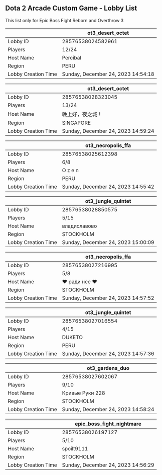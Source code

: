 ## Dota 2 Arcade Custom Game - Lobby List

This list only for Epic Boss Fight Reborn and Overthrow 3

|  | ot3_desert_octet |
| ------ | ------ |
| Lobby ID | 28576538024582961 |
| Players | 12/24 |
| Host Name | Percibal |
| Region | PERU |
| Lobby Creation Time | Sunday, December 24, 2023 14:54:18 |


|  | ot3_desert_octet |
| ------ | ------ |
| Lobby ID | 28576538028323045 |
| Players | 13/24 |
| Host Name | 晚上好，夜之城！ |
| Region | SINGAPORE |
| Lobby Creation Time | Sunday, December 24, 2023 14:59:24 |


|  | ot3_necropolis_ffa |
| ------ | ------ |
| Lobby ID | 28576538025612398 |
| Players | 6/8 |
| Host Name | O z e n |
| Region | PERU |
| Lobby Creation Time | Sunday, December 24, 2023 14:55:42 |


|  | ot3_jungle_quintet |
| ------ | ------ |
| Lobby ID | 28576538028850575 |
| Players | 5/15 |
| Host Name | владиславово |
| Region | STOCKHOLM |
| Lobby Creation Time | Sunday, December 24, 2023 15:00:09 |


|  | ot3_necropolis_ffa |
| ------ | ------ |
| Lobby ID | 28576538027216995 |
| Players | 5/8 |
| Host Name | ♥ ради нее ♥ |
| Region | STOCKHOLM |
| Lobby Creation Time | Sunday, December 24, 2023 14:57:52 |


|  | ot3_jungle_quintet |
| ------ | ------ |
| Lobby ID | 28576538027016554 |
| Players | 4/15 |
| Host Name | DUKETO |
| Region | PERU |
| Lobby Creation Time | Sunday, December 24, 2023 14:57:36 |


|  | ot3_gardens_duo |
| ------ | ------ |
| Lobby ID | 28576538027602067 |
| Players | 9/10 |
| Host Name | Кривые Руки 228 |
| Region | STOCKHOLM |
| Lobby Creation Time | Sunday, December 24, 2023 14:58:24 |


|  | epic_boss_fight_nightmare |
| ------ | ------ |
| Lobby ID | 28576538026197127 |
| Players | 5/10 |
| Host Name | spoilt9111 |
| Region | STOCKHOLM |
| Lobby Creation Time | Sunday, December 24, 2023 14:56:29 |


